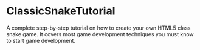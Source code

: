 # ClassicSnakeTutorial
A complete step-by-step tutorial on how to create your own HTML5 class snake game. It covers most game development techniques you must know to start game development.
